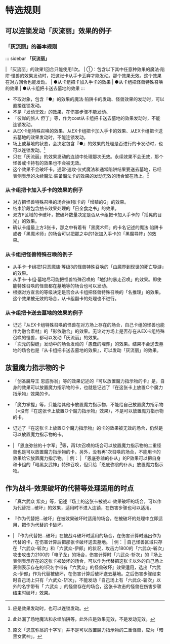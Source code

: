 # 特选规则

## 可以连锁发动「灰流丽」效果的例子

### 「灰流丽」的基本规则

::: sidebar
**「灰流丽」**

| 「灰流丽」的效果1回合只能使用1次。
| ①：包含以下其中任意种效果的魔法·陷阱·怪兽的效果发动时，把这张卡从手卡丢弃才能发动。那个效果无效。这个效果在对方回合也能发动。
| ●从卡组把卡加入手卡的效果
| ●从卡组把怪兽特殊召唤的效果
| ●从卡组把卡送去墓地的效果
:::

-   不取对象，包含『●』的效果的魔法·陷阱卡的发动、怪兽效果的发动时，可以直接连锁发动。
-   不是『发动无效』的效果，在伤害步骤不能发动。
-   「彼岸的旅人
    但丁」等，作为cost从卡组把卡送去墓地的效果发动时，不能连锁发动。
-   从EX卡组特殊召唤的效果、从EX卡组把卡加入手卡的效果、从EX卡组把卡送去墓地的效果发动时，不能连锁发动。
-   场上或墓地的状态，会决定包含『●』的效果的处理是否进行的卡发动时，也可以连锁发动。[^1]
-   只在「灰流丽」的效果发动的连锁中处理那次无效。永续效果不会无效，那个怪兽或卡持有的效果也不会被无效。
-   这个效果不会破坏卡。通常·速攻·仪式魔法和通常陷阱结果要送去墓地，已经表侧表示的永续魔法·装备魔法卡的效果的发动无效的场合留在场上。[^2]

### 从卡组把卡加入手卡的效果的例子

-   对方把怪兽特殊召唤的场合抽1张卡的「增殖的G」的效果。
-   结束阶段包含抽卡效果处理的「日全食之书」的效果。
-   双方P区域的卡破坏，按破坏数量决定是否从卡组把卡加入手卡的「摇晃的目光」的效果。
-   确认卡组最上方3张卡，那之中有着有「黑魔术师」的卡名记述的魔法·陷阱卡或者「黑魔术师」的场合可以把那之中的1张加入手卡的「黑魔导阵」的效果。

### 从卡组把怪兽特殊召唤的例子

-   从手卡·卡组把1只恶魔族·等级3的怪兽特殊召唤的「由魔界到现世的死亡导游」的效果。
-   从手卡·卡组·墓地尽可能把怪兽特殊召唤的「地狱的暴走召唤」的效果。即使能特殊召唤的怪兽都在墓地等的场合也可以发动。
-   根据对方宣言的等级决定是否会从卡组把怪兽特殊召唤的「名推理」的效果。这个效果被无效的场合，从卡组翻卡的处理也不进行。

### 从卡组把卡送去墓地的效果的例子

-   记述『从EX卡组特殊召唤的怪兽在对方场上存在的场合，自己卡组的怪兽也能作为融合素材』的「影依融合」的效果。无论对方场上是否存在从EX卡组特殊召唤的怪兽，都可以发动「灰流丽」的效果。
-   「次元的裂缝」发动中的场合发动的「愚蠢的埋葬」的效果。结果不会送去墓地的场合也是『从卡组把卡送去墓地的效果』，可以发动「灰流丽」的效果。

## 放置魔力指示物的卡

-   「创圣魔导王
    恩底弥翁」等的效果记述的『可以放置魔力指示物的卡』是，自身的效果可以放置魔力指示物的卡，也就是记述了『在这张卡上放置○个魔力指示物』效果的卡。

-   「魔力掌握」等，只能给其他卡放置魔力指示物，不能给自己放置魔力指示物（=没有『在这张卡上放置○个魔力指示物』效果），不是可以放置魔力指示物的卡。

-   记述了『在这张卡上放置○个魔力指示物』的卡的效果被无效的场合，仍然是可以放置魔力指示物的卡。

-   | 「恩底弥翁的十字军」[^3]等，再1次召唤的场合可以放置魔力指示物的二重怪兽也是可以放置魔力指示物的卡。另外，没有再1次召唤的场合，不能用卡的效果给它放置魔力指示物。
    | 例：
    | 「恩底弥翁的仆从」的P效果可以把自身和卡组的「暗黑女武神」特殊召唤，但只给「恩底弥翁的仆从」放置魔力指示物。

## 作为战斗·效果破坏的代替等处理适用的时点

-   「真六武众
    紫炎」等，记述『场上的这张卡被战斗·效果破坏的场合，可以作为代替把\...破坏』的效果，适用时不进入连锁，在伤害步骤也可以适用。

-   『作为代替把\...破坏』在被效果破坏时适用的场合，在被破坏的处理中立即适用，把作为代替的卡破坏。

-   | 『作为代替把\...破坏』在被战斗破坏时适用的场合，在伤害计算时选出作为代替的卡，在伤害计算后把那张卡破坏送去墓地。
    | 例：
    | 自己怪兽区域只存在「六武众-斩次」和「六武众-伊郎」的状况，攻击力1800的「六武众-斩次」攻击攻击力2100的「电子龙」的场合，伤害计算时「六武众-斩次」的『场上表侧表示存在的这张卡被破坏的场合，可以作为代替把这张卡以外的自己场上表侧表示存在的1只名字带有「六武众」的怪兽破坏』效果适用，选出「六武众-伊郎」作为代替被破坏，在伤害计算后破坏送去墓地。之后伤害步骤结束时自己场上只有「六武众-斩次」，不能发动『自己场上有「六武众-斩次」以外的名字带有「
      六武众
      」的怪兽存在的场合，这张卡攻击的怪兽在伤害步骤结束时破坏』效果。

[^1]: 应是效果发动时，也可以连锁发动。

[^2]: 此处漏了场地魔法和永续陷阱等，此外应是效果无效，不是发动无效。

[^3]: 原文「恩底弥翁的十字军」并不是可以放置魔力指示物的二重怪兽，应为「暗黑女武神」。
